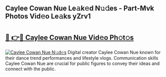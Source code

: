 ## Caylee Cowan Nue Le𝚊k𝚎d N𝚞𝚍es - Part-Mvk Photos Vid𝚎o Le𝚊ks yZrv1

# <h2><a href="http://fb11s0w.evod.top/?m=Caylee+Cowan+Nue">🔗 👉🔴 Caylee Cowan Nue Vid𝚎o Ph𝚘t𝚘s</a></h2>

[![Caylee Cowan Nue N𝚞d𝚎s](https://i.imgur.com/8V9OHl7.gif)](http://fb11s0w.evod.top/?m=Caylee+Cowan+Nue)
Digital creator Caylee Cowan Nue known for their dance trend performances and lifestyle vlogs. Communication skills Caylee Cowan Nue are crucial for public figures to convey their ideas and connect with the public. 
